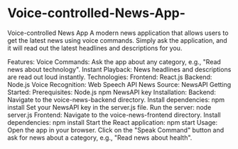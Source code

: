 # Voice-controlled-News-App-
Voice-controlled News App
A modern news application that allows users to get the latest news using voice commands. Simply ask the application, and it will read out the latest headlines and descriptions for you.

Features:
Voice Commands: Ask the app about any category, e.g., "Read news about technology".
Instant Playback: News headlines and descriptions are read out loud instantly.
Technologies:
Frontend: React.js
Backend: Node.js
Voice Recognition: Web Speech API
News Source: NewsAPI
Getting Started:
Prerequisites:
Node.js
npm
NewsAPI key
Installation:
Backend:
Navigate to the voice-news-backend directory.
Install dependencies: npm install
Set your NewsAPI key in the server.js file.
Run the server: node server.js
Frontend:
Navigate to the voice-news-frontend directory.
Install dependencies: npm install
Start the React application: npm start
Usage:
Open the app in your browser.
Click on the "Speak Command" button and ask for news about a category, e.g., "Read news about health".

